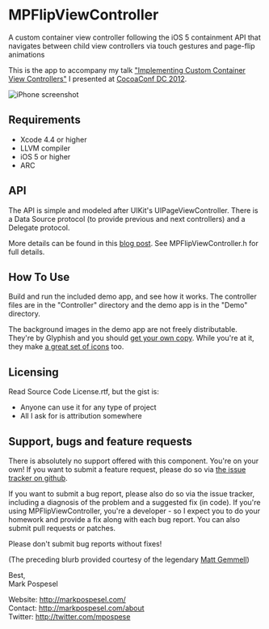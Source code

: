 MPFlipViewController
====================

A custom container view controller following the iOS 5 containment API that navigates between child view controllers via touch gestures and page-flip animations
  
This is the app to accompany my talk ["Implementing Custom Container View Controllers"](http://cocoaconf.com/conference/sessionDetails/82?confId=4) I presented at [CocoaConf DC 2012](http://cocoaconf.com/dc-2012/home).  
   
![iPhone screenshot](http://markpospesel.files.wordpress.com/2012/07/fliphorizontal2x.png)
  
Requirements
------------
* Xcode 4.4 or higher
* LLVM compiler
* iOS 5 or higher
* ARC

API
----------
The API is simple and modeled after UIKit's UIPageViewController.  There is a Data Source protocol (to provide previous and next controllers) and a Delegate protocol.  
  
More details can be found in this [blog post](http://markpospesel.com/2012/07/28/mpflipviewcontroller/).  See MPFlipViewController.h for full details.
  
How To Use
---------
Build and run the included demo app, and see how it works.  The controller files are in the "Controller" directory and the demo app is in the "Demo" directory.

The background images in the demo app are not freely distributable.  They're by Glyphish and you should [get your own copy](http://glyphish.com/backgrounds/).  While you're at it, they make [a great set of icons](http://glyphish.com/) too.

Licensing
---------
Read Source Code License.rtf, but the gist is:  
  
* Anyone can use it for any type of project  
* All I ask for is attribution somewhere  

Support, bugs and feature requests
----------------------------------
There is absolutely no support offered with this component. You're on your own! If you want to submit a feature request, please do so via [the issue tracker on github](https://github.com/mpospese/MPFlipViewController/issues).  
  
If you want to submit a bug report, please also do so via the issue tracker, including a diagnosis of the problem and a suggested fix (in code). If you're using MPFlipViewController, you're a developer - so I expect you to do your homework and provide a fix along with each bug report. You can also submit pull requests or patches.  
  
Please don't submit bug reports without fixes!  

(The preceding blurb provided courtesy of the legendary [Matt Gemmell](https://github.com/mattgemmell/))
  
Best,  
Mark Pospesel  
  
Website: http://markpospesel.com/  
Contact: http://markpospesel.com/about  
Twitter: http://twitter.com/mpospese  
